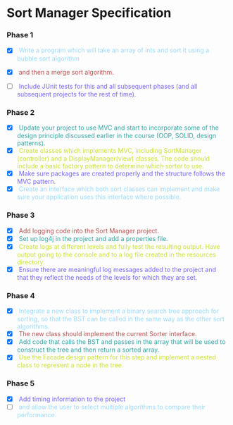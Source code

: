# Sort Manager Specification

### Phase 1
- [x] <span style="color:#9BDAFC"> Write a program which will take an array of ints and sort it using a bubble sort algorithm </span>
- [x] <span style="color:#B84F4F"> and then a merge sort algorithm. </span>
- [ ] <span style="color:#7363F8"> Include JUnit tests for this and all subsequent phases (and all subsequent projects for the rest of time). </span>


### Phase 2

- [x] <span style="color:#31A3A3"> Update your project to use MVC and start to incorporate some of the design principle discussed earlier in the course (OOP, SOLID, design patterns). </span>
- [x] <span style="color:#CCDF32"> Create classes which implements MVC, including SortManager (controller) and a DisplayManager(view) classes. The code should include a basic factory pattern to determine which sorter to use. </span>
- [x] <span style="color:#7363F8"> Make sure packages are created properly and the structure follows the MVC pattern. </span>
- [x] <span style="color:#9BDAFC"> Create an interface which both sort classes can implement and make sure your application uses this interface where possible. </span>

### Phase 3
- [x] <span style="color:#B84F4F"> Add logging code into the Sort Manager project. </span>
- [x] <span style="color:#31A3A3"> Set up log4j in the project and add a properties file. </span>
- [x] <span style="color:#CCDF32"> Create logs at different levels and fully test the resulting output. Have output going to the console and to a log file created in the resources directory. </span>
- [x] <span style="color:#7363F8"> Ensure there are meaningful log messages added to the project and that they reflect the needs of the levels for which they are set. </span>

### Phase 4
- [x] <span style="color:#9BDAFC"> Integrate a new class to implement a binary search tree approach for sorting, so that the BST can be called in the same way as the other sort algorithms. </span>
- [x] <span style="color:#B84F4F"> The new class should implement the current Sorter interface. </span>
- [x] <span style="color:#31A3A3"> Add code that calls the BST and passes in the array that will be used to construct the tree and then return a sorted array. </span>
- [x] <span style="color:#CCDF32"> Use the Facade design pattern for this step and implement a nested class to represent a node in the tree. </span>

### Phase 5
- [x] <span style="color:#7363F8"> Add timing information to the project</span>
- [ ] <span style="color:#9BDAFC"> and allow the user to select multiple algorithms to compare their performance. </span>